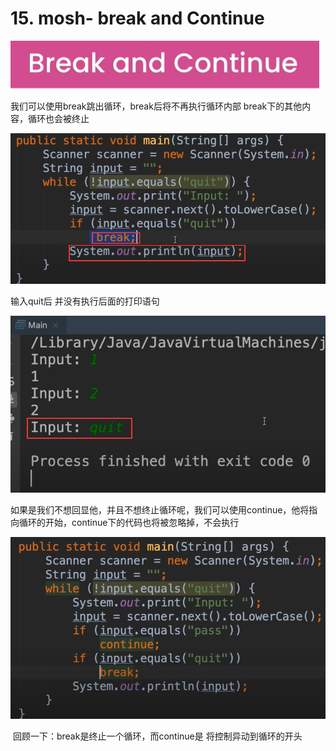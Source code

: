 # 15. mosh- break and Continue



![1648388370128](../../../.vuepress/public/images/1648388370128.png)



我们可以使用break跳出循环，break后将不再执行循环内部 break下的其他内容，循环也会被终止



![1648388640792](../../../.vuepress/public/images/1648388640792.png)



输入quit后 并没有执行后面的打印语句

![1648388684202](../../../.vuepress/public/images/1648388684202.png)



如果是我们不想回显他，并且不想终止循环呢，我们可以使用continue，他将指向循环的开始，continue下的代码也将被忽略掉，不会执行

![1648389195945](../../../.vuepress/public/images/1648389195945.png)



​		回顾一下：break是终止一个循环，而continue是 将控制异动到循环的开头













































































































































































































